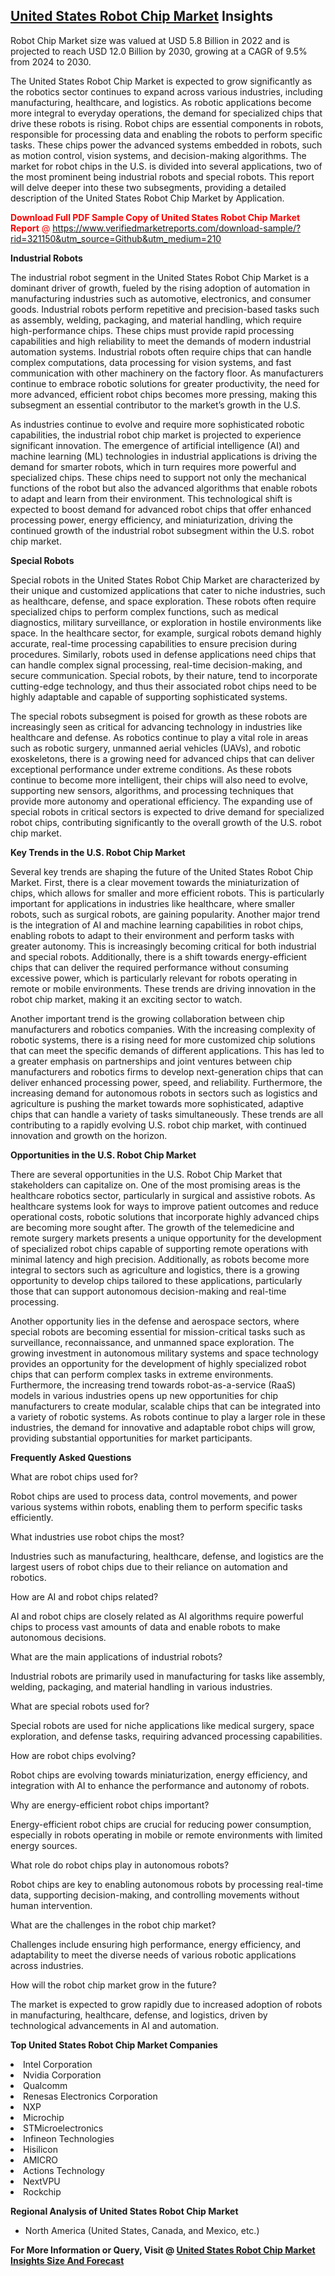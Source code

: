 <h2><a href="https://www.verifiedmarketreports.com/download-sample/?rid=321150&amp;utm_source=Github&amp;utm_medium=210" target="_blank">United States Robot Chip Market</a> Insights</h2><p>Robot Chip Market size was valued at USD 5.8 Billion in 2022 and is projected to reach USD 12.0 Billion by 2030, growing at a CAGR of 9.5% from 2024 to 2030.</p><p><p>The United States Robot Chip Market is expected to grow significantly as the robotics sector continues to expand across various industries, including manufacturing, healthcare, and logistics. As robotic applications become more integral to everyday operations, the demand for specialized chips that drive these robots is rising. Robot chips are essential components in robots, responsible for processing data and enabling the robots to perform specific tasks. These chips power the advanced systems embedded in robots, such as motion control, vision systems, and decision-making algorithms. The market for robot chips in the U.S. is divided into several applications, two of the most prominent being industrial robots and special robots. This report will delve deeper into these two subsegments, providing a detailed description of the United States Robot Chip Market by Application. <p><span class=""><span style="color: #ff0000;"><strong>Download Full PDF Sample Copy of United States Robot Chip Market Report</strong> @ </span><a href="https://www.verifiedmarketreports.com/download-sample/?rid=321150&amp;utm_source=Github&amp;utm_medium=210" target="_blank">https://www.verifiedmarketreports.com/download-sample/?rid=321150&amp;utm_source=Github&amp;utm_medium=210</a></span></p></p><p><strong>Industrial Robots</strong></p><p>The industrial robot segment in the United States Robot Chip Market is a dominant driver of growth, fueled by the rising adoption of automation in manufacturing industries such as automotive, electronics, and consumer goods. Industrial robots perform repetitive and precision-based tasks such as assembly, welding, packaging, and material handling, which require high-performance chips. These chips must provide rapid processing capabilities and high reliability to meet the demands of modern industrial automation systems. Industrial robots often require chips that can handle complex computations, data processing for vision systems, and fast communication with other machinery on the factory floor. As manufacturers continue to embrace robotic solutions for greater productivity, the need for more advanced, efficient robot chips becomes more pressing, making this subsegment an essential contributor to the market’s growth in the U.S.<p>As industries continue to evolve and require more sophisticated robotic capabilities, the industrial robot chip market is projected to experience significant innovation. The emergence of artificial intelligence (AI) and machine learning (ML) technologies in industrial applications is driving the demand for smarter robots, which in turn requires more powerful and specialized chips. These chips need to support not only the mechanical functions of the robot but also the advanced algorithms that enable robots to adapt and learn from their environment. This technological shift is expected to boost demand for advanced robot chips that offer enhanced processing power, energy efficiency, and miniaturization, driving the continued growth of the industrial robot subsegment within the U.S. robot chip market.<p><strong>Special Robots</strong></p><p>Special robots in the United States Robot Chip Market are characterized by their unique and customized applications that cater to niche industries, such as healthcare, defense, and space exploration. These robots often require specialized chips to perform complex functions, such as medical diagnostics, military surveillance, or exploration in hostile environments like space. In the healthcare sector, for example, surgical robots demand highly accurate, real-time processing capabilities to ensure precision during procedures. Similarly, robots used in defense applications need chips that can handle complex signal processing, real-time decision-making, and secure communication. Special robots, by their nature, tend to incorporate cutting-edge technology, and thus their associated robot chips need to be highly adaptable and capable of supporting sophisticated systems.<p>The special robots subsegment is poised for growth as these robots are increasingly seen as critical for advancing technology in industries like healthcare and defense. As robotics continue to play a vital role in areas such as robotic surgery, unmanned aerial vehicles (UAVs), and robotic exoskeletons, there is a growing need for advanced chips that can deliver exceptional performance under extreme conditions. As these robots continue to become more intelligent, their chips will also need to evolve, supporting new sensors, algorithms, and processing techniques that provide more autonomy and operational efficiency. The expanding use of special robots in critical sectors is expected to drive demand for specialized robot chips, contributing significantly to the overall growth of the U.S. robot chip market.<p><strong>Key Trends in the U.S. Robot Chip Market</strong></p><p>Several key trends are shaping the future of the United States Robot Chip Market. First, there is a clear movement towards the miniaturization of chips, which allows for smaller and more efficient robots. This is particularly important for applications in industries like healthcare, where smaller robots, such as surgical robots, are gaining popularity. Another major trend is the integration of AI and machine learning capabilities in robot chips, enabling robots to adapt to their environment and perform tasks with greater autonomy. This is increasingly becoming critical for both industrial and special robots. Additionally, there is a shift towards energy-efficient chips that can deliver the required performance without consuming excessive power, which is particularly relevant for robots operating in remote or mobile environments. These trends are driving innovation in the robot chip market, making it an exciting sector to watch.<p>Another important trend is the growing collaboration between chip manufacturers and robotics companies. With the increasing complexity of robotic systems, there is a rising need for more customized chip solutions that can meet the specific demands of different applications. This has led to a greater emphasis on partnerships and joint ventures between chip manufacturers and robotics firms to develop next-generation chips that can deliver enhanced processing power, speed, and reliability. Furthermore, the increasing demand for autonomous robots in sectors such as logistics and agriculture is pushing the market towards more sophisticated, adaptive chips that can handle a variety of tasks simultaneously. These trends are all contributing to a rapidly evolving U.S. robot chip market, with continued innovation and growth on the horizon.<p><strong>Opportunities in the U.S. Robot Chip Market</strong></p><p>There are several opportunities in the U.S. Robot Chip Market that stakeholders can capitalize on. One of the most promising areas is the healthcare robotics sector, particularly in surgical and assistive robots. As healthcare systems look for ways to improve patient outcomes and reduce operational costs, robotic solutions that incorporate highly advanced chips are becoming more sought after. The growth of the telemedicine and remote surgery markets presents a unique opportunity for the development of specialized robot chips capable of supporting remote operations with minimal latency and high precision. Additionally, as robots become more integral to sectors such as agriculture and logistics, there is a growing opportunity to develop chips tailored to these applications, particularly those that can support autonomous decision-making and real-time processing.<p>Another opportunity lies in the defense and aerospace sectors, where special robots are becoming essential for mission-critical tasks such as surveillance, reconnaissance, and unmanned space exploration. The growing investment in autonomous military systems and space technology provides an opportunity for the development of highly specialized robot chips that can perform complex tasks in extreme environments. Furthermore, the increasing trend towards robot-as-a-service (RaaS) models in various industries opens up new opportunities for chip manufacturers to create modular, scalable chips that can be integrated into a variety of robotic systems. As robots continue to play a larger role in these industries, the demand for innovative and adaptable robot chips will grow, providing substantial opportunities for market participants.<p><strong>Frequently Asked Questions</strong></p><p>What are robot chips used for?</p><p>Robot chips are used to process data, control movements, and power various systems within robots, enabling them to perform specific tasks efficiently.</p><p>What industries use robot chips the most?</p><p>Industries such as manufacturing, healthcare, defense, and logistics are the largest users of robot chips due to their reliance on automation and robotics.</p><p>How are AI and robot chips related?</p><p>AI and robot chips are closely related as AI algorithms require powerful chips to process vast amounts of data and enable robots to make autonomous decisions.</p><p>What are the main applications of industrial robots?</p><p>Industrial robots are primarily used in manufacturing for tasks like assembly, welding, packaging, and material handling in various industries.</p><p>What are special robots used for?</p><p>Special robots are used for niche applications like medical surgery, space exploration, and defense tasks, requiring advanced processing capabilities.</p><p>How are robot chips evolving?</p><p>Robot chips are evolving towards miniaturization, energy efficiency, and integration with AI to enhance the performance and autonomy of robots.</p><p>Why are energy-efficient robot chips important?</p><p>Energy-efficient robot chips are crucial for reducing power consumption, especially in robots operating in mobile or remote environments with limited energy sources.</p><p>What role do robot chips play in autonomous robots?</p><p>Robot chips are key to enabling autonomous robots by processing real-time data, supporting decision-making, and controlling movements without human intervention.</p><p>What are the challenges in the robot chip market?</p><p>Challenges include ensuring high performance, energy efficiency, and adaptability to meet the diverse needs of various robotic applications across industries.</p><p>How will the robot chip market grow in the future?</p><p>The market is expected to grow rapidly due to increased adoption of robots in manufacturing, healthcare, defense, and logistics, driven by technological advancements in AI and automation.</p></p><p><strong>Top United States Robot Chip Market Companies</strong></p><div data-test-id=""><p><li>Intel Corporation</li><li> Nvidia Corporation</li><li> Qualcomm</li><li> Renesas Electronics Corporation</li><li> NXP</li><li> Microchip</li><li> STMicroelectronics</li><li> Infineon Technologies</li><li> Hisilicon</li><li> AMICRO</li><li> Actions Technology</li><li> NextVPU</li><li> Rockchip</li></p><div><strong>Regional Analysis of&nbsp;United States Robot Chip Market</strong></div><ul><li dir="ltr"><p dir="ltr">North America&nbsp;(United States, Canada, and Mexico, etc.)</p></li></ul><p><strong>For More Information or Query, Visit @&nbsp;</strong><strong><a href="https://www.verifiedmarketreports.com/product/robot-chip-market/?utm_source=Github&amp;utm_medium=210" target="_blank">United States Robot Chip Market Insights Size And Forecast</a></strong></p></div>
